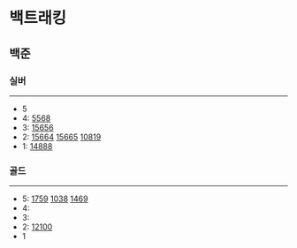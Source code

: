 # 백트래킹
## 
## 백준

### 실버

---

- 5
- 4:
[5568](5568%2F5568.md)
- 3:
[15656](15656%2F15656.md)
- 2:
[15664](%EC%8B%A4%EB%B2%84%2F15664%2F15664.md)
[15665](%EC%8B%A4%EB%B2%84%2F15665%2F15665.md)
[10819](%EC%8B%A4%EB%B2%84%2F10819%2F10819.md)
- 1:
[14888](14888%2F14888.md)

### 골드

---

- 5: 
[1759](1759%2F1759.md)
[1038](1038%2F1038.md)
[1469](1469%2F1469.md)
- 4:
- 3:
- 2:
[12100](12100%2F12100.md)
- 1

